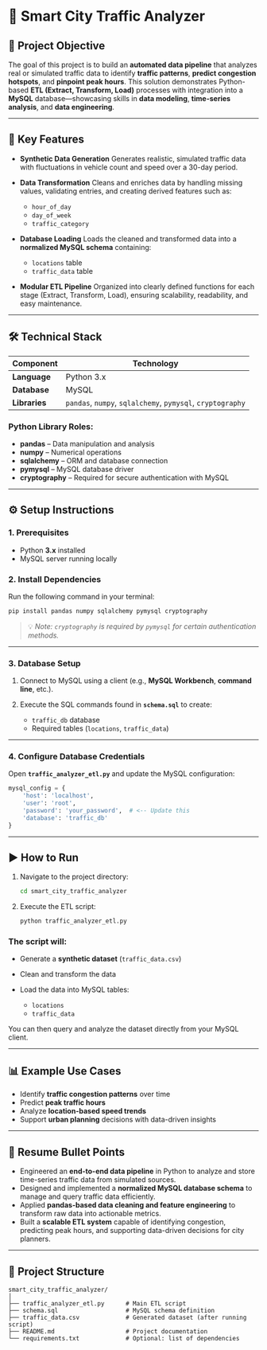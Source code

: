 # 🚦 Smart City Traffic Analyzer

## 🧠 Project Objective

The goal of this project is to build an **automated data pipeline** that analyzes real or simulated traffic data to identify **traffic patterns**, **predict congestion hotspots**, and **pinpoint peak hours**.
This solution demonstrates Python-based **ETL (Extract, Transform, Load)** processes with integration into a **MySQL** database—showcasing skills in **data modeling**, **time-series analysis**, and **data engineering**.

---

## 🌟 Key Features

* **Synthetic Data Generation**
  Generates realistic, simulated traffic data with fluctuations in vehicle count and speed over a 30-day period.

* **Data Transformation**
  Cleans and enriches data by handling missing values, validating entries, and creating derived features such as:

  * `hour_of_day`
  * `day_of_week`
  * `traffic_category`

* **Database Loading**
  Loads the cleaned and transformed data into a **normalized MySQL schema** containing:

  * `locations` table
  * `traffic_data` table

* **Modular ETL Pipeline**
  Organized into clearly defined functions for each stage (Extract, Transform, Load), ensuring scalability, readability, and easy maintenance.

---

## 🛠️ Technical Stack

| Component     | Technology                                                 |
| ------------- | ---------------------------------------------------------- |
| **Language**  | Python 3.x                                                 |
| **Database**  | MySQL                                                      |
| **Libraries** | `pandas`, `numpy`, `sqlalchemy`, `pymysql`, `cryptography` |

### Python Library Roles:

* **pandas** – Data manipulation and analysis
* **numpy** – Numerical operations
* **sqlalchemy** – ORM and database connection
* **pymysql** – MySQL database driver
* **cryptography** – Required for secure authentication with MySQL

---

## ⚙️ Setup Instructions

### 1. Prerequisites

* Python **3.x** installed
* MySQL server running locally

### 2. Install Dependencies

Run the following command in your terminal:

```bash
pip install pandas numpy sqlalchemy pymysql cryptography
```

> 💡 *Note: `cryptography` is required by `pymysql` for certain authentication methods.*

---

### 3. Database Setup

1. Connect to MySQL using a client (e.g., **MySQL Workbench**, **command line**, etc.).
2. Execute the SQL commands found in **`schema.sql`** to create:

   * `traffic_db` database
   * Required tables (`locations`, `traffic_data`)

---

### 4. Configure Database Credentials

Open **`traffic_analyzer_etl.py`** and update the MySQL configuration:

```python
mysql_config = {
    'host': 'localhost',
    'user': 'root',
    'password': 'your_password',  # <-- Update this
    'database': 'traffic_db'
}
```

---

## ▶️ How to Run

1. Navigate to the project directory:

   ```bash
   cd smart_city_traffic_analyzer
   ```
2. Execute the ETL script:

   ```bash
   python traffic_analyzer_etl.py
   ```

### The script will:

* Generate a **synthetic dataset** (`traffic_data.csv`)
* Clean and transform the data
* Load the data into MySQL tables:

  * `locations`
  * `traffic_data`

You can then query and analyze the dataset directly from your MySQL client.

---

## 📊 Example Use Cases

* Identify **traffic congestion patterns** over time
* Predict **peak traffic hours**
* Analyze **location-based speed trends**
* Support **urban planning** decisions with data-driven insights

---

## 💼 Resume Bullet Points

* Engineered an **end-to-end data pipeline** in Python to analyze and store time-series traffic data from simulated sources.
* Designed and implemented a **normalized MySQL database schema** to manage and query traffic data efficiently.
* Applied **pandas-based data cleaning and feature engineering** to transform raw data into actionable metrics.
* Built a **scalable ETL system** capable of identifying congestion, predicting peak hours, and supporting data-driven decisions for city planners.

---

## 📁 Project Structure

```
smart_city_traffic_analyzer/
│
├── traffic_analyzer_etl.py      # Main ETL script
├── schema.sql                   # MySQL schema definition
├── traffic_data.csv             # Generated dataset (after running script)
├── README.md                    # Project documentation
└── requirements.txt             # Optional: list of dependencies
```

